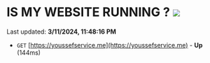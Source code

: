 # IS MY WEBSITE RUNNING ? [![](https://img.shields.io/static/v1?label=Sponsor&message=%E2%9D%A4&logo=GitHub&color=%23fe8e86)](https://github.com/sponsors/<username>)

Last updated: **3/11/2024, 11:48:16 PM**

- `GET` [https://youssefservice.me](https://youssefservice.me) - **Up** (144ms)

